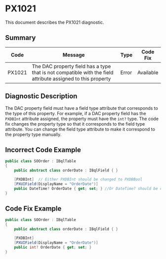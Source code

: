 # PX1021
This document describes the PX1021 diagnostic.

## Summary

| Code   | Message                                                                                                     | Type    | Code Fix  | 
| ------ | ----------------------------------------------------------------------------------------------------------- | ------- | --------- | 
| PX1021 | The DAC property field has a type that is not compatible with the field attribute assigned to this property | Error   | Available |

## Diagnostic Description
The DAC property field must have a field type attribute that corresponds to the type of this property. For example, if a DAC property field has the `PXDBInt` attribute assigned, the property must have the `int?` type. The code fix changes the property type so that it corresponds to the field type attribute. You can change the field type attribute to make it correspond to the property type manually.

## Incorrect Code Example

```C#
public class SOOrder : IBqlTable
{
    public abstract class orderDate : IBqlField { }

    [PXDBInt]  // Either PXDBInt should be changed to PXDBBool
	[PXUIField(DisplayName = "OrderDate")]
	public DateTime? OrderDate { get; set; } //Or DateTime? should be changed to int?
}
```

## Code Fix Example

```C#
public class SOOrder : IBqlTable
{
    public abstract class orderDate : IBqlField { }

    [PXDBInt]
	[PXUIField(DisplayName = "OrderDate")]
	public int? OrderDate { get; set; }
}
```